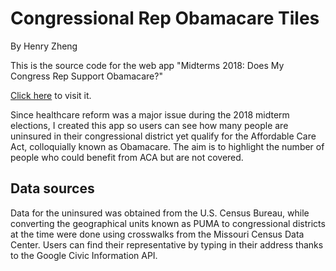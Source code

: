 # Congressional Rep Obamacare Tiles #

By Henry Zheng

This is the source code for the web app "Midterms 2018: Does My Congress Rep Support Obamacare?" 

[Click here](http://pictograf.org/does-my-congress-rep-support-obamacare/) to visit it. 

Since healthcare reform was a major issue during the 2018 midterm elections, I created this app so users can see how many people are uninsured in their congressional district yet qualify for the Affordable Care Act, colloquially known as Obamacare. The aim is to highlight the number of people who could benefit from ACA but are not covered. 

## Data sources ##

Data for the uninsured was obtained from the U.S. Census Bureau, while converting the geographical units known as PUMA to congressional districts at the time were done using crosswalks from the Missouri Census Data Center. Users can find their representative by typing in their address thanks to the Google Civic Information API.




